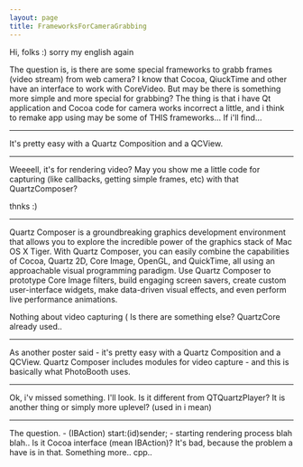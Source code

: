 ```yaml
---
layout: page
title: FrameworksForCameraGrabbing
---
```




Hi, folks :) sorry my english again

The question is, is there are some special frameworks to grabb frames (video stream) from web camera? I know that Cocoa, QiuckTime and other have an interface to work with CoreVideo. But may be there is something more simple and more special for grabbing? The thing is that i have Qt application and Cocoa code for camera works incorrect a little, and i think to remake app using may be some of THIS frameworks... If i'll find... 

----

It's pretty easy with a Quartz Composition and a QCView.

----

Weeeell, it's for rendering video? May you show me a little code for capturing (like callbacks, getting simple frames, etc) with that QuartzComposer?

thnks :)

----

Quartz Composer is a groundbreaking graphics development environment that allows you to explore the incredible power of the graphics stack of Mac OS X Tiger. With Quartz Composer, you can easily combine the capabilities of Cocoa, Quartz 2D, Core Image, OpenGL, and QuickTime, all using an approachable visual programming paradigm. Use Quartz Composer to prototype Core Image filters, build engaging screen savers, create custom user-interface widgets, make data-driven visual effects, and even perform live performance animations.

Nothing about video capturing ( Is there are something else? QuartzCore already used..

----

As another poster said - it's pretty easy with a Quartz Composition and a QCView.  Quartz Composer includes modules for video capture - and this is basically what PhotoBooth uses.

----

Ok, i'v missed something. I'll look. Is it different from QTQuartzPlayer? It is another thing or simply more uplevel? (used in i mean)

----

The question. - (IBAction) start:(id)sender; - starting rendering process blah blah.. Is it Cocoa interface (mean IBAction)? It's bad, because the problem a have is in that. Something more.. cpp..

